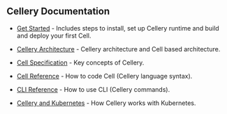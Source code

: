 ## Cellery Documentation


- [Get Started](../README.md) - Includes steps to install, set up Cellery runtime and build and deploy your first Cell. 

- [Cellery Architecture](cellery-architecture.md) - Cellery architecture and Cell based architecture.

- [Cell Specification](https://github.com/wso2-cellery/spec/blob/master/README.md) - Key concepts of Cellery.

- [Cell Reference](cell-reference.md) - How to code Cell (Cellery language syntax).

- [CLI Reference](cli-reference.md) - How to use CLI (Cellery commands). 

- [Cellery and Kubernetes](cellery-and-kubernetes.md) - How Cellery works with Kubernetes.
